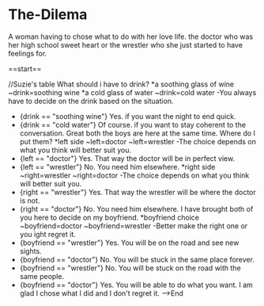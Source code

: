 # The-Dilema
A woman having to chose what to do with her love life. the doctor who was her high school sweet heart or the wrestler who she just started to have feelings for.

==start==

//Suzie's table
What should i have to drink?
*a soothing glass of wine
~drink=soothing wine
*a cold glass of water
~drink=cold water
-You always have to decide on the drink based on the situation.
* {drink == "soothing wine"} Yes. if you want the night to end quick.
* {drink == "cold water"} Of course.  if you want to stay coherent to the conversation.
Great both the boys are here at the same time. Where do I put them?
*left side
~left=doctor
~left=wrestler
-The choice depends on what you think will better suit you.
* {left == "doctor"} Yes. That way the doctor will be in perfect view.
* {left == "wrestler"} No. You need him elsewhere.
*right side
~right=wrestler
~right=doctor
-The choice depends on what you think will better suit you.
* {right == "wrestler"} Yes. That way the wrestler will be where the doctor is not.
* {right == "doctor"} No. You need him elsewhere.
I have brought both of you here to decide on my boyfriend.
*boyfriend choice
~boyfriend=doctor
~boyfriend=wrestler
-Better make the right one or you ight regret it.
* {boyfriend == "wrestler"} Yes. You will be on the road and see new sights.
* {boyfriend == "doctor"} No. You will be stuck in the same place forever.
* {boyfriend == "wrestler"} No. You will be stuck on the road with the same people.
* {boyfriend == "doctor"} Yes. You will be able to do what you want.
I am glad I chose what I did and I don't regret it.
-->End
